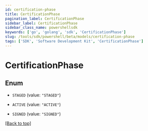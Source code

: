 ```yaml
---
id: certification-phase
title: CertificationPhase
pagination_label: CertificationPhase
sidebar_label: CertificationPhase
sidebar_class_name: powershellsdk
keywords: ['go', 'golang', 'sdk', 'CertificationPhase'] 
slug: /tools/sdk/powershell/beta/models/certification-phase
tags: ['SDK', 'Software Development Kit', 'CertificationPhase']
---
```



# CertificationPhase

## Enum


* `STAGED` (value: `"STAGED"`)

* `ACTIVE` (value: `"ACTIVE"`)

* `SIGNED` (value: `"SIGNED"`)


[[Back to top]](#) 

